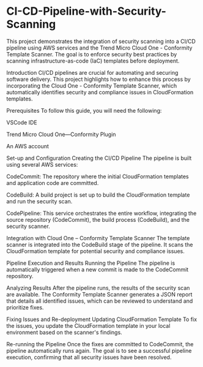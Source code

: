 # CI-CD-Pipeline-with-Security-Scanning
This project demonstrates the integration of security scanning into a CI/CD pipeline using AWS services and the Trend Micro Cloud One - Conformity Template Scanner. The goal is to enforce security best practices by scanning infrastructure-as-code (IaC) templates before deployment.

Introduction
CI/CD pipelines are crucial for automating and securing software delivery. This project highlights how to enhance this process by incorporating the Cloud One - Conformity Template Scanner, which automatically identifies security and compliance issues in CloudFormation templates.

Prerequisites
To follow this guide, you will need the following:

VSCode IDE

Trend Micro Cloud One—Conformity Plugin

An AWS account

Set-up and Configuration
Creating the CI/CD Pipeline
The pipeline is built using several AWS services:

CodeCommit: The repository where the initial CloudFormation templates and application code are committed.

CodeBuild: A build project is set up to build the CloudFormation template and run the security scan.

CodePipeline: This service orchestrates the entire workflow, integrating the source repository (CodeCommit), the build process (CodeBuild), and the security scanner.

Integration with Cloud One – Conformity Template Scanner
The template scanner is integrated into the CodeBuild stage of the pipeline. It scans the CloudFormation template for potential security and compliance issues.

Pipeline Execution and Results
Running the Pipeline
The pipeline is automatically triggered when a new commit is made to the CodeCommit repository.

Analyzing Results
After the pipeline runs, the results of the security scan are available. The Conformity Template Scanner generates a JSON report that details all identified issues, which can be reviewed to understand and prioritize fixes.

Fixing Issues and Re-deployment
Updating CloudFormation Template
To fix the issues, you update the CloudFormation template in your local environment based on the scanner's findings.

Re-running the Pipeline
Once the fixes are committed to CodeCommit, the pipeline automatically runs again. The goal is to see a successful pipeline execution, confirming that all security issues have been resolved.
